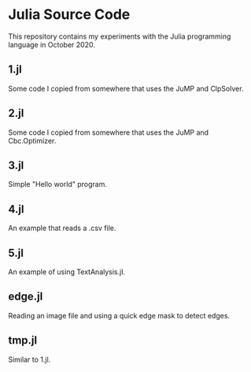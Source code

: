 # Julia Source Code

This repository contains my experiments with the Julia programming language 
in October 2020.

## 1.jl

Some code I copied from somewhere that uses the JuMP and ClpSolver.

## 2.jl

Some code I copied from somewhere that uses the JuMP and Cbc.Optimizer.

## 3.jl

Simple "Hello world" program.

## 4.jl

An example that reads a .csv file.

## 5.jl

An example of using TextAnalysis.jl.

## edge.jl

Reading an image file and using a quick edge mask to detect edges.

## tmp.jl

Similar to 1.jl.




